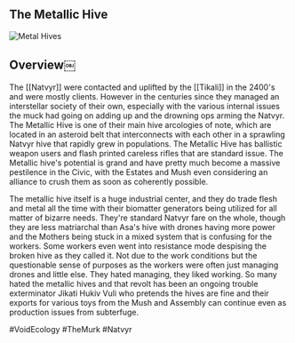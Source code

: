 ## The Metallic Hive

![Metal Hives](/Stellar_Abyss_Setting_Bible/Photo_Directory/MetallicHives.JPG "Metal Hives")


## Overview￼

The  [[Natvyr]] were contacted and uplifted by the [[Tikali]] in the 2400's and were mostly clients.  However in the centuries since they managed an interstellar society of their own, especially with the various internal issues the muck had going on adding up and the drowning ops arming the Natvyr.  The Metallic Hive is one of their main hive arcologies of note, which are located in an asteroid belt that interconnects with each other in a sprawling Natvyr hive that rapidly grew in populations.  The Metallic Hive has ballistic weapon users and flash printed careless rifles that are standard issue.  The Metallic hive's potential is grand and have pretty much become a massive pestilence in the Civic, with the Estates and Mush even considering an alliance to crush them as soon as coherently possible.

The metallic hive itself is a huge industrial center, and they do trade flesh and metal all the time with their biomatter generators being utilized for all matter of bizarre needs.  They're standard Natvyr fare on the whole, though they are less matriarchal than Asa's hive with drones having more power and the Mothers being stuck in a mixed system that is confusing for the workers.  Some workers even went into resistance mode despising the broken hive as they called it.  Not due to the work conditions but the questionable sense of purposes as the workers were often just managing drones and little else.  They hated managing, they liked working.  So many hated the metallic hives and that revolt has been an ongoing trouble exterminator Jikati Hukiv Vuli who pretends the hives are fine and their exports for various toys from the Mush and Assembly can continue even as production issues from subterfuge.

#VoidEcology 
#TheMurk 
#Natvyr

